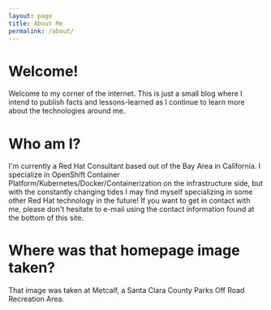 ```yaml
---
layout: page
title: About Me
permalink: /about/
---
```

# Welcome!

Welcome to my corner of the internet. This is just a small blog where I intend to publish facts and lessons-learned as I continue to learn more about the technologies around me.

# Who am I?

I'm currently a Red Hat Consultant based out of the Bay Area in California. I specialize in OpenShift Container Platform/Kubernetes/Docker/Containerization on the infrastructure side, but with the constantly changing tides I may find myself specializing in some other Red Hat technology in the future! If you want to get in contact with me, please don't hesitate to e-mail using the contact information found at the bottom of this site.

# Where was that homepage image taken?

That image was taken at Metcalf, a Santa Clara County Parks Off Road Recreation Area.
